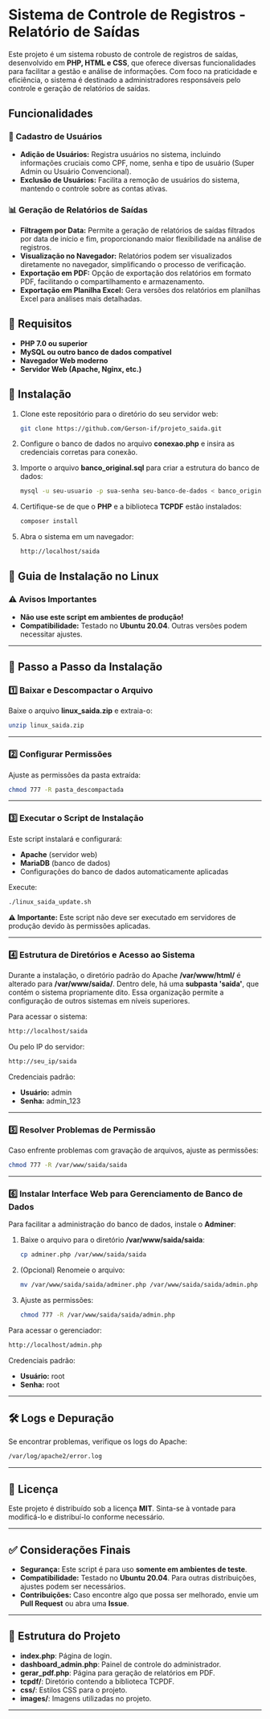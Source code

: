 # Sistema de Controle de Registros - Relatório de Saídas

Este projeto é um sistema robusto de controle de registros de saídas, desenvolvido em **PHP, HTML e CSS**, que oferece diversas funcionalidades para facilitar a gestão e análise de informações. Com foco na praticidade e eficiência, o sistema é destinado a administradores responsáveis pelo controle e geração de relatórios de saídas.

## Funcionalidades

### 📌 Cadastro de Usuários

- **Adição de Usuários:** Registra usuários no sistema, incluindo informações cruciais como CPF, nome, senha e tipo de usuário (Super Admin ou Usuário Convencional).
- **Exclusão de Usuários:** Facilita a remoção de usuários do sistema, mantendo o controle sobre as contas ativas.

### 📊 Geração de Relatórios de Saídas

- **Filtragem por Data:** Permite a geração de relatórios de saídas filtrados por data de início e fim, proporcionando maior flexibilidade na análise de registros.
- **Visualização no Navegador:** Relatórios podem ser visualizados diretamente no navegador, simplificando o processo de verificação.
- **Exportação em PDF:** Opção de exportação dos relatórios em formato PDF, facilitando o compartilhamento e armazenamento.
- **Exportação em Planilha Excel:** Gera versões dos relatórios em planilhas Excel para análises mais detalhadas.

## 🔧 Requisitos

- **PHP 7.0 ou superior**
- **MySQL ou outro banco de dados compatível**
- **Navegador Web moderno**
- **Servidor Web (Apache, Nginx, etc.)**

## 🚀 Instalação

1. Clone este repositório para o diretório do seu servidor web:
   ```bash
   git clone https://github.com/Gerson-if/projeto_saida.git
   ```

2. Configure o banco de dados no arquivo **conexao.php** e insira as credenciais corretas para conexão.

3. Importe o arquivo **banco_original.sql** para criar a estrutura do banco de dados:
   ```bash
   mysql -u seu-usuario -p sua-senha seu-banco-de-dados < banco_original.sql
   ```

4. Certifique-se de que o **PHP** e a biblioteca **TCPDF** estão instalados:
   ```bash
   composer install
   ```

5. Abra o sistema em um navegador:
   ```bash
   http://localhost/saida
   ```

## 🐧 Guia de Instalação no Linux

### ⚠️ Avisos Importantes

- **Não use este script em ambientes de produção!**
- **Compatibilidade:** Testado no **Ubuntu 20.04**. Outras versões podem necessitar ajustes.

---

## 🚀 Passo a Passo da Instalação

### 1️⃣ Baixar e Descompactar o Arquivo

Baixe o arquivo **linux_saida.zip** e extraia-o:
```bash
unzip linux_saida.zip
```

---

### 2️⃣ Configurar Permissões
Ajuste as permissões da pasta extraída:
```bash
chmod 777 -R pasta_descompactada
```

---

### 3️⃣ Executar o Script de Instalação
Este script instalará e configurará:
- **Apache** (servidor web)
- **MariaDB** (banco de dados)
- Configurações do banco de dados automaticamente aplicadas

Execute:
```bash
./linux_saida_update.sh
```

**⚠️ Importante:** Este script não deve ser executado em servidores de produção devido às permissões aplicadas.

---

### 4️⃣ Estrutura de Diretórios e Acesso ao Sistema

Durante a instalação, o diretório padrão do Apache **/var/www/html/** é alterado para **/var/www/saida/**. Dentro dele, há uma **subpasta 'saida'**, que contém o sistema propriamente dito. Essa organização permite a configuração de outros sistemas em níveis superiores.

Para acessar o sistema:
```bash
http://localhost/saida
```
Ou pelo IP do servidor:
```bash
http://seu_ip/saida
```

Credenciais padrão:
- **Usuário:** admin
- **Senha:** admin_123

---

### 5️⃣ Resolver Problemas de Permissão
Caso enfrente problemas com gravação de arquivos, ajuste as permissões:
```bash
chmod 777 -R /var/www/saida/saida
```

---

### 6️⃣ Instalar Interface Web para Gerenciamento de Banco de Dados
Para facilitar a administração do banco de dados, instale o **Adminer**:

1. Baixe o arquivo para o diretório **/var/www/saida/saida**:
   ```bash
   cp adminer.php /var/www/saida/saida
   ```
2. (Opcional) Renomeie o arquivo:
   ```bash
   mv /var/www/saida/saida/adminer.php /var/www/saida/saida/admin.php
   ```
3. Ajuste as permissões:
   ```bash
   chmod 777 -R /var/www/saida/saida/admin.php
   ```

Para acessar o gerenciador:
```bash
http://localhost/admin.php
```

Credenciais padrão:
- **Usuário:** root
- **Senha:** root

---

## 🛠️ Logs e Depuração

Se encontrar problemas, verifique os logs do Apache:
```bash
/var/log/apache2/error.log
```

---

## 📜 Licença

Este projeto é distribuído sob a licença **MIT**. Sinta-se à vontade para modificá-lo e distribuí-lo conforme necessário.

---

## ✅ Considerações Finais

- **Segurança:** Este script é para uso **somente em ambientes de teste**.
- **Compatibilidade:** Testado no **Ubuntu 20.04**. Para outras distribuições, ajustes podem ser necessários.
- **Contribuições:** Caso encontre algo que possa ser melhorado, envie um **Pull Request** ou abra uma **Issue**.

---

## 📂 Estrutura do Projeto

- **index.php**: Página de login.
- **dashboard_admin.php**: Painel de controle do administrador.
- **gerar_pdf.php**: Página para geração de relatórios em PDF.
- **tcpdf/**: Diretório contendo a biblioteca TCPDF.
- **css/**: Estilos CSS para o projeto.
- **images/**: Imagens utilizadas no projeto.

---
